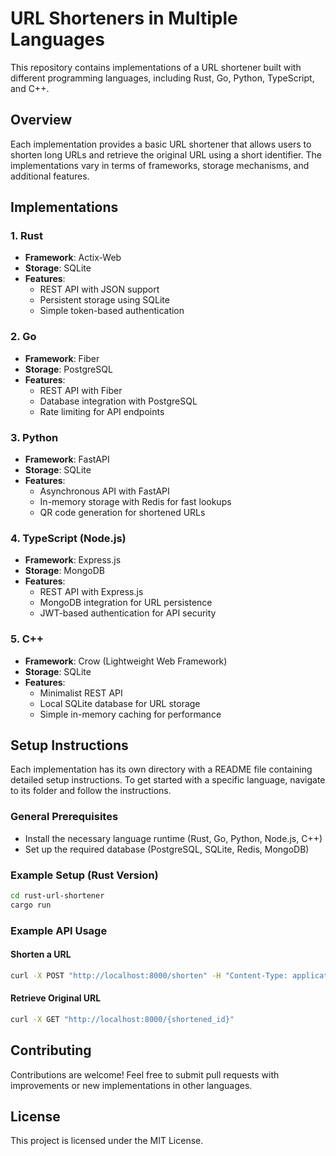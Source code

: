 # URL Shorteners in Multiple Languages

This repository contains implementations of a URL shortener built with different programming languages, including Rust, Go, Python, TypeScript, and C++.

## Overview

Each implementation provides a basic URL shortener that allows users to shorten long URLs and retrieve the original URL using a short identifier. The implementations vary in terms of frameworks, storage mechanisms, and additional features.

## Implementations

### 1. Rust

-   **Framework**: Actix-Web
-   **Storage**: SQLite
-   **Features**:
    -   REST API with JSON support
    -   Persistent storage using SQLite
    -   Simple token-based authentication

### 2. Go

-   **Framework**: Fiber
-   **Storage**: PostgreSQL
-   **Features**:
    -   REST API with Fiber
    -   Database integration with PostgreSQL
    -   Rate limiting for API endpoints

### 3. Python

-   **Framework**: FastAPI
-   **Storage**: SQLite
-   **Features**:
    -   Asynchronous API with FastAPI
    -   In-memory storage with Redis for fast lookups
    -   QR code generation for shortened URLs

### 4. TypeScript (Node.js)

-   **Framework**: Express.js
-   **Storage**: MongoDB
-   **Features**:
    -   REST API with Express.js
    -   MongoDB integration for URL persistence
    -   JWT-based authentication for API security

### 5. C++

-   **Framework**: Crow (Lightweight Web Framework)
-   **Storage**: SQLite
-   **Features**:
    -   Minimalist REST API
    -   Local SQLite database for URL storage
    -   Simple in-memory caching for performance

## Setup Instructions

Each implementation has its own directory with a README file containing detailed setup instructions. To get started with a specific language, navigate to its folder and follow the instructions.

### General Prerequisites

-   Install the necessary language runtime (Rust, Go, Python, Node.js, C++)
-   Set up the required database (PostgreSQL, SQLite, Redis, MongoDB)

### Example Setup (Rust Version)

```sh
cd rust-url-shortener
cargo run
```

### Example API Usage

#### Shorten a URL

```sh
curl -X POST "http://localhost:8000/shorten" -H "Content-Type: application/json" -d '{"url": "https://example.com"}'
```

#### Retrieve Original URL

```sh
curl -X GET "http://localhost:8000/{shortened_id}"
```

## Contributing

Contributions are welcome! Feel free to submit pull requests with improvements or new implementations in other languages.

## License

This project is licensed under the MIT License.
